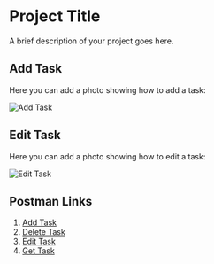 # Project Title
A brief description of your project goes here.

## Add Task
Here you can add a photo showing how to add a task:

![Add Task](link-to-your-add-task-image)

## Edit Task
Here you can add a photo showing how to edit a task:

![Edit Task](link-to-your-edit-task-image)

## Postman Links
1. [Add Task](postman-add-link)
2. [Delete Task](postman-delete-link)
3. [Edit Task](postman-edit-link)
4. [Get Task](postman-get-link)
